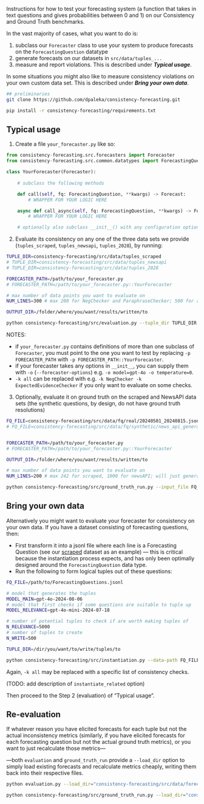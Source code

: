 Instructions for how to test your forecasting system (a function that takes in text questions and gives probabilities between 0 and 1) on our Consistency and Ground Truth benchmarks. 

In the vast majority of cases, what you want to do is: 

1. subclass our `Forecaster` class to use your system to produce forecasts on the `ForecastingQuestion` datatype
2. generate forecasts on our datasets in `src/data/tuples_...`
3. measure and report violations. This is described under ***Typical usage***.

In some situations you might also like to measure consistency violations on your own custom data set. This is described under ***Bring your own data***.


```bash
## preliminaries
git clone https://github.com/dpaleka/consistency-forecasting.git

pip install -r consistency-forecasting/requirements.txt
```

## Typical usage


1. Create a file `your_forecaster.py` like so:

```python
from consistency-forecasting.src.forecasters import Forecaster
from consistency-forecasting.src.common.datatypes import ForecastingQuestion, Forecast

class YourForecaster(Forecaster):
	
	# subclass the following methods

	def call(self, fq: ForecastingQuestion, **kwargs) -> Forecast:
		# WRAPPER FOR YOUR LOGIC HERE

	async def call_async(self, fq: ForecastingQuestion, **kwargs) -> Forecast:
		# WRAPPER FOR YOUR LOGIC HERE

	# optionally also subclass __init__() with any configuration options your forecaster takes, e.g. LLM model name

```

2. Evaluate its consistency on any one of the three data sets we provide (`tuples_scraped`, `tuples_newsapi`, `tuples_2028`), by running:

```bash
TUPLE_DIR=consistency-forecasting/src/data/tuples_scraped
# TUPLE_DIR=consistency-forecasting/src/data/tuples_newsapi
# TUPLE_DIR=consistency-forecasting/src/data/tuples_2028

FORECASTER_PATH=/path/to/your_forecaster.py
# FORECASTER_PATH=/path/to/your_forecaster.py::YourForecaster

# max number of data points you want to evaluate on
NUM_LINES=300 # max 200 for NegChecker and ParaphraseChecker; 500 for all else. will just generate the max if you exceed it or set to -1

OUTPUT_DIR=/folder/where/you/want/results/written/to

python consistency-forecasting/src/evaluation.py --tuple_dir TUPLE_DIR -p FORECASTER_PATH --num_lines NUM_LINES --run --async -k all --output_dir OUTPUT_DIR
```

NOTES: 
- if `your_forecaster.py` contains definitions of more than one subclass of `Forecaster`, you must point to the one you want to test by replacing `-p FORECASTER_PATH` with `-p FORECASTER_PATH::YourForecaster`.
- if your forecaster takes any options in `__init__`, you can supply them with `-o` (`--forecaster-options`) e.g. `-o model=gpt-4o -o temperature=0`.
- `-k all` can be replaced with e.g. `-k NegChecker -k ExpectedEvidenceChecker` if you only want to evaluate on some checks.

3. Optionally, evaluate it on ground truth on the scraped and NewsAPI data sets (the synthetic questions, by design, do not have ground truth resolutions)

```bash
FQ_FILE=consistency-forecasting/src/data/fq/real/20240501_20240815.jsonl # scraped
# FQ_FILE=consistency-forecasting/src/data/fq/synthetic/news_api_generated_fqs/20240701_20240831.jsonl # newsapi


FORECASTER_PATH=/path/to/your_forecaster.py
# FORECASTER_PATH=/path/to/your_forecaster.py::YourForecaster

OUTPUT_DIR=/folder/where/you/want/results/written/to

# max number of data points you want to evaluate on
NUM_LINES=200 # max 242 for scraped, 1000 for newsAPI; will just generate the max if you exceed it or set to -1

python consistency-forecasting/src/ground_truth_run.py --input_file FQ_FILE -p FORECASTER_PATH --num_lines 1000 --run --async --output_dir OUTPUT_DIR
```

## Bring your own data

Alternatively you might want to evaluate your forecaster for consistency on your own data. If you have a dataset consisting of forecasting questions, then:

- First transform it into a jsonl file where each line is a Forecasting Question (see our [scraped](src/data/fq/real/20240501_20240815.jsonl) dataset as an example) — this is critical because the instantiation process expects, and has only been optimally designed around the `ForecastingQuestion` data type.
- Run the following to form logical tuples out of these questions:

```bash
FQ_FILE=/path/to/ForecastingQuestions.jsonl

# model that generates the tuples
MODEL_MAIN=gpt-4o-2024-08-06
# model that first checks if some questions are suitable to tuple up
MODEL_RELEVANCE=gpt-4o-mini-2024-07-18

# number of potential tuples to check if are worth making tuples of
N_RELEVANCE=5000
# number of tuples to create
N_WRITE=500

TUPLE_DIR=/dir/you/want/to/write/tuples/to

python consistency-forecasting/src/instantiation.py --data-path FQ_FILE --model_main=MODEL_MAIN --model_relevance=MODEL_RELEVANCE --n_relevance=N_RELEVANCE --n_write=N_WRITE --tuple_dir=TUPLE_DIR -k all --seed=42  
```

Again, `-k all` may be replaced with a specific list of consistency checks.

(TODO: add description of `instantiate_related` option)

Then proceed to the Step 2 (evaluation) of “Typical usage”.

## Re-evaluation

If whatever reason you have elicited forecasts for each tuple but not the actual inconsistency metrics (similarly, if you have elicited forecasts for each forecasting question but not the actual ground truth metrics), or you want to just recalculate those metrics—

—both `evaluation`  and `ground_truth_run` provide a `--load_dir` option to simply load existing forecasts and recalculate metrics cheaply, writing them back into their respective files.

```bash
python evaluation.py --load_dir="consistency-forecasting/src/data/forecasts/ConsistentForecaster_4xEE1_tuples_scraped/" -k all
```

```bash
python consistency-forecasting/src/ground_truth_run.py --load_dir="consistency-forecasting/src/data/forecasts/recalc_test/groundtruth/"
```
